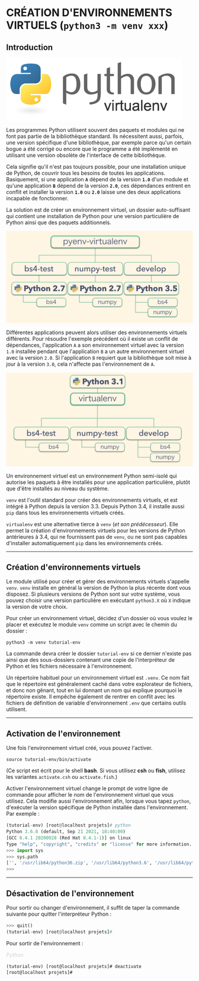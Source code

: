 # CRÉATION D'ENVIRONNEMENTS VIRTUELS (`python3 -m venv xxx`)

## Introduction

![python-virtual-environments.png](../../_media/developpement/python/python-virtual-environments.png ':size=250 :no-zoom')

Les programmes Python utilisent souvent des paquets et modules qui ne font pas partie de la bibliothèque standard. Ils nécessitent aussi, parfois, une version spécifique d'une bibliothèque, par exemple parce qu'un certain bogue a été corrigé ou encore que le programme a été implémenté en utilisant une version obsolète de l'interface de cette bibliothèque.

Cela signifie qu'il n'est pas toujours possible, pour une installation unique de Python, de couvrir tous les besoins de toutes les applications. Basiquement, si une application **`A`** dépend de la version **`1.0`** d'un module et qu'une application **`B`** dépend de la version **`2.0`**, ces dépendances entrent en conflit et installer la version **`1.0`** ou **`2.0`** laisse une des deux applications incapable de fonctionner.

La solution est de créer un environnement virtuel, un dossier auto-suffisant qui contient une installation de Python pour une version particulière de Python ainsi que des paquets additionnels.

![python_virtual_env_01.png](../../_media/developpement/python/python_virtual_env_01.png ':size=x300')

Différentes applications peuvent alors utiliser des environnements virtuels différents. Pour résoudre l'exemple précédent où il existe un conflit de dépendances, l'application `A` a son environnement virtuel avec la version `1.0` installée pendant que l'application `B` a un autre environnement virtuel avec la version `2.0`. Si l'application `B` requiert que la bibliothèque soit mise à jour à la version `3.0`, cela n'affecte pas l'environnement de `A`.

![python_virtual_env_02.png](../../_media/developpement/python/python_virtual_env_02.png ':size=x300')

Un environnement virtuel est un environnement Python semi-isolé qui autorise les paquets à être installés pour une application particulière, plutôt que d'être installés au niveau du système.

`venv` est l'outil standard pour créer des environnements virtuels, et est intégré à Python depuis la version 3.3. Depuis Python 3.4, il installe aussi `pip` dans tous les environnements virtuels créés.

`virtualenv` est une alternative tierce à `venv` (*et son prédécesseur*). Elle permet la création d'environnements virtuels pour les versions de Python antérieures à 3.4, qui ne fournissent pas de `venv`, ou ne sont pas capables d'installer automatiquement `pip` dans les environnements créés.

---

## Création d'environnements virtuels

Le module utilisé pour créer et gérer des environnements virtuels s'appelle `venv`. `venv` installe en général la version de Python la plus récente dont vous disposez. Si plusieurs versions de Python sont sur votre système, vous pouvez choisir une version particulière en exécutant `python3.X` où `X` indique la version de votre choix.

Pour créer un environnement virtuel, décidez d'un dossier où vous voulez le placer et exécutez le module `venv` comme un script avec le chemin du dossier :

```shell
python3 -m venv tutorial-env
```

La commande devra créer le dossier `tutorial-env` si ce dernier n'existe pas ainsi que des sous-dossiers contenant une copie de l'interpréteur de Python et les fichiers nécessaire à l'environnement.

Un répertoire habituel pour un environnement virtuel est `.venv`. Ce nom fait que le répertoire est généralement caché dans votre explorateur de fichiers, et donc non gênant, tout en lui donnant un nom qui explique pourquoi le répertoire existe. Il empêche également de rentrer en conflit avec les fichiers de définition de variable d'environnement `.env` que certains outils utilisent.

---

## Activation de l'environnement

Une fois l'environnement virtuel créé, vous pouvez l'activer.

```shell
source tutorial-env/bin/activate
```

(Ce script est écrit pour le shell **bash**. Si vous utilisez **csh** ou **fish**, utilisez les variantes `activate.csh` ou `activate.fish`.)

Activer l'environnement virtuel change le prompt de votre ligne de commande pour afficher le nom de l'environnement virtuel que vous utilisez. Cela modifie aussi l'environnement afin, lorsque vous tapez `python`, d'exécuter la version spécifique de Python installée dans l'environnement. Par exemple :

```python
(tutorial-env) [root@localhost projets]# python
Python 3.6.8 (default, Sep 21 2021, 18:40:00)
[GCC 8.4.1 20200928 (Red Hat 8.4.1-1)] on linux
Type "help", "copyright", "credits" or "license" for more information.
>>> import sys
>>> sys.path
['', '/usr/lib64/python36.zip', '/usr/lib64/python3.6', '/usr/lib64/python3.6/lib-dynload', '/root/projets/tutorial-env/lib64/python3.6/site-packages', '/root/projets/tutorial-env/lib/python3.6/site-packages']
>>>
```

---

## Désactivation de l'environnement

Pour sortir ou changer d'environnement, il suffit de taper la commande suivante pour quitter l'interpréteur Python :

```python
>>> quit()
(tutorial-env) [root@localhost projets]#
```

Pour sortir de l'environnement :

<span style="color:lightgrey;">_Python_</span>

```shell
(tutorial-env) [root@localhost projets]# deactivate
[root@localhost projets]#
```
